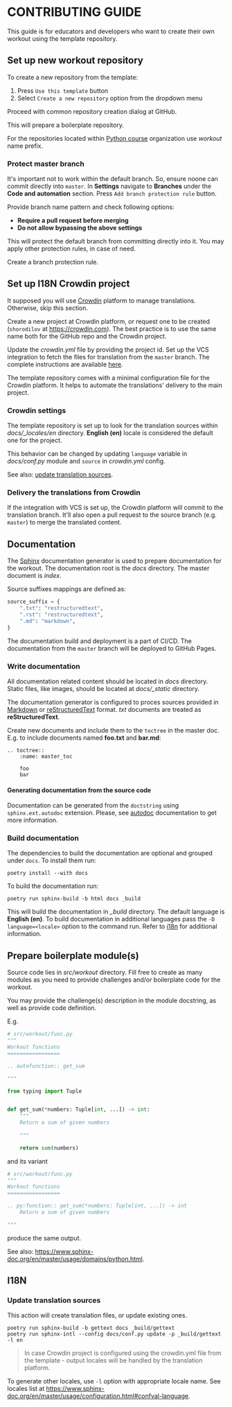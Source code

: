 # CONTRIBUTING GUIDE

This guide is for educators and developers who want to create their own workout
using the template repository.

## Set up new workout repository

To create a new repository from the template:

1. Press `Use this template` button
2. Select `Create a new repository` option from the dropdown menu

Proceed with common repository creation dialog at GitHub.

This will prepare a boilerplate repository.

For the repositories located within
[Python course](https://github.com/edu-python-course/)
organization use *workout* name prefix.

### Protect master branch

It's important not to work within the default branch. So, ensure noone can
commit directly into `master`. In **Settings** navigate to **Branches** under
the **Code and automation** section. Press `Add branch protection rule` button.

Provide branch name pattern and check following options:

- **Require a pull request before merging**
- **Do not allow bypassing the above settings**

This will protect the default branch from committing directly into it.
You may apply other protection rules, in case of need.

Create a branch protection rule.

## Set up I18N Crowdin project

It supposed you will use [Crowdin](https://crowdin.com) platform to manage
translations. Otherwise, skip this section.

Create a new project at Crowdin platform, or request one to be created 
(`shorodilov` at https://crowdin.com). 
The best practice is to use the same name both for the GitHub repo and
the Crowdin project.

Update the *crowdin.yml* file by providing the project id. Set up the VCS
integration to fetch the files for translation from the `master` branch.
The complete instructions are available 
[here](https://support.crowdin.com/github-integration/).

The template repository comes with a minimal configuration file for the Crowdin
platform. It helps to automate the translations' delivery to the main project.

### Crowdin settings

The template repository is set up to look for the translation sources within
*docs/_locales/en* directory. **English (en)** locale is considered the default
one for the project.

This behavior can be changed by updating `language` variable in *docs/conf.py*
module and `source` in *crowdin.yml* config.

See also: [update translation sources](#update-translation-sources).

### Delivery the translations from Crowdin

If the integration with VCS is set up, the Crowdin platform will commit to
the translation branch. It'll also open a pull request to the source branch
(e.g. `master`) to merge the translated content.

## Documentation

The [Sphinx](https://www.sphinx-doc.org) documentation generator is used to
prepare documentation for the workout. The documentation root is the *docs*
directory. The master document is *index*.

Source suffixes mappings are defined as:

```python
source_suffix = {
    ".txt": "restructuredtext",
    ".rst": "restructuredtext",
    ".md": "markdown",
}
```

The documentation build and deployment is a part of CI/CD. The documentation
from the `master` branch will be deployed to GitHub Pages.

### Write documentation

All documentation related content should be located in *docs* directory.
Static files, like images, should be located at *docs/_static* directory.

The documentation generator is configured to proces sources provided in
[Markdown](https://daringfireball.net/projects/markdown/) or
[reStructuredText](https://docutils.sourceforge.io/rst.html) format.
*txt* documents are treated as **reStructuredText**.

Create new documents and include them to the `toctree` in the master doc.
E.g. to include documents named **foo.txt** and **bar.md**:

```text
.. toctree::
    :name: master_toc

    foo
    bar
```

#### Generating documentation from the source code

Documentation can be generated from the `doctstring` using `sphinx.ext.autodoc`
extension. Please, see
[autodoc](https://www.sphinx-doc.org/en/master/usage/quickstart.html#autodoc)
documentation to get more information.

### Build documentation

The dependencies to build the documentation are optional and grouped under
`docs`. To install them run:

```shell
poetry install --with docs
```

To build the documentation run:

```shell
poetry run sphinx-build -b html docs _build
```

This will build the documentation in *_build* directory. The default language
is **English (en)**. To build documentation in additional languages pass the
`-D language=<locale>` option to the command run. Refer to [i18n](#i18n) for
additional information.

## Prepare boilerplate module(s)

Source code lies in *src/workout* directory. Fill free to create as many
modules as you need to provide challenges and/or boilerplate code for the
workout.

You may provide the challenge(s) description in the module docstring, as well
as provide code definition.

E.g.
```python
# src/workout/func.py
"""
Workout functions
=================

.. autofunction:: get_sum

"""

from typing import Tuple


def get_sum(*numbers: Tuple[int, ...]) -> int:
    """
    Return a sum of given numbers
    
    """

    return sum(numbers)
```

and its variant

```python
# src/workout/func.py
"""
Workout functions
=================

.. py:function:: get_sum(*numbers: Tuple[int, ...]) -> int
    Return a sum of given numbers

"""
```

produce the same output.

See also: https://www.sphinx-doc.org/en/master/usage/domains/python.html.

## I18N

### Update translation sources

This action will create translation files, or update existing ones.

```shell
poetry run sphinx-build -b gettext docs _build/gettext
poetry run sphinx-intl --config docs/conf.py update -p _build/gettext -l en
```

> In case Crowdin project is configured using the crowdin.yml file from
> the template - output locales will be handled by the translation platform.

To generate other locales, use `-l` option with appropriate locale name.
See locales list at 
https://www.sphinx-doc.org/en/master/usage/configuration.html#confval-language.
